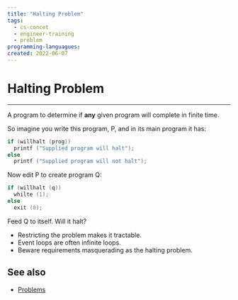 ```yaml
---
title: "Halting Problem"
tags:
  - cs-concet
  - engineer-training
  - problem
programming-languagues:
created: 2022-06-07
---
```

# Halting Problem
---
A program to determine if **any** given program will complete in finite time.

So imagine you write this program, P, and in its main program it has:
```c
if (willhalt (prog))
  printf ("Supplied program will halt");
else
  printf ("Supplied program will not halt");
```

Now edit P to create program Q:
```c
if (willhalt (q))
  whilte (1);
else
  exit (0);
```

Feed Q to itself. Will it halt?

- Restricting the problem makes it tractable.
- Event loops are often infinite loops.
- Beware requirements masquerading as the halting problem.

## See also
- [Problems](notes/cs-problems.md)